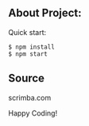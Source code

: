## About Project:



Quick start:

```
$ npm install
$ npm start
````


## Source

scrimba.com 



Happy Coding!
